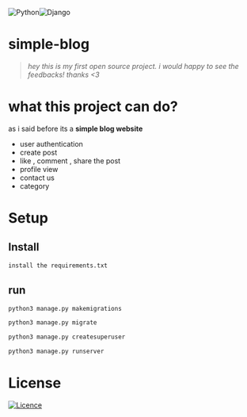 ![Python](https://img.shields.io/badge/python-3670A0?style=for-the-badge&logo=python&logoColor=ffdd54)![Django](https://img.shields.io/badge/Django-092E20?style=for-the-badge&logo=django&logoColor=white)
# simple-blog
 >*hey this is my first open source project. i would happy to see the feedbacks! thanks  &lt;3*
# what this project can do?
as i said before its a **simple blog website**
+ user authentication
+ create post
+ like , comment , share the post
+ profile view
+ contact us
+ category

# Setup
## Install

```txt
install the requirements.txt
```

## run
```bash 
python3 manage.py makemigrations
```
```bash
python3 manage.py migrate
```
```bash
python3 manage.py createsuperuser
```
```bash
python3 manage.py runserver
```
# License
[![Licence](https://img.shields.io/github/license/Ileriayo/markdown-badges?style=for-the-badge)](./LICENSE)